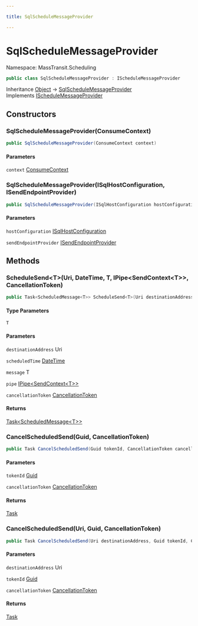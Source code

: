 ```yaml
---

title: SqlScheduleMessageProvider

---
```


# SqlScheduleMessageProvider

Namespace: MassTransit.Scheduling

```csharp
public class SqlScheduleMessageProvider : IScheduleMessageProvider
```

Inheritance [Object](https://learn.microsoft.com/en-us/dotnet/api/system.object) → [SqlScheduleMessageProvider](../masstransit-scheduling/sqlschedulemessageprovider)<br/>
Implements [IScheduleMessageProvider](../../masstransit-abstractions/masstransit/ischedulemessageprovider)

## Constructors

### **SqlScheduleMessageProvider(ConsumeContext)**

```csharp
public SqlScheduleMessageProvider(ConsumeContext context)
```

#### Parameters

`context` [ConsumeContext](../../masstransit-abstractions/masstransit/consumecontext)<br/>

### **SqlScheduleMessageProvider(ISqlHostConfiguration, ISendEndpointProvider)**

```csharp
public SqlScheduleMessageProvider(ISqlHostConfiguration hostConfiguration, ISendEndpointProvider sendEndpointProvider)
```

#### Parameters

`hostConfiguration` [ISqlHostConfiguration](../masstransit-sqltransport-configuration/isqlhostconfiguration)<br/>

`sendEndpointProvider` [ISendEndpointProvider](../../masstransit-abstractions/masstransit/isendendpointprovider)<br/>

## Methods

### **ScheduleSend\<T\>(Uri, DateTime, T, IPipe\<SendContext\<T\>\>, CancellationToken)**

```csharp
public Task<ScheduledMessage<T>> ScheduleSend<T>(Uri destinationAddress, DateTime scheduledTime, T message, IPipe<SendContext<T>> pipe, CancellationToken cancellationToken)
```

#### Type Parameters

`T`<br/>

#### Parameters

`destinationAddress` Uri<br/>

`scheduledTime` [DateTime](https://learn.microsoft.com/en-us/dotnet/api/system.datetime)<br/>

`message` T<br/>

`pipe` [IPipe\<SendContext\<T\>\>](../../masstransit-abstractions/masstransit/ipipe-1)<br/>

`cancellationToken` [CancellationToken](https://learn.microsoft.com/en-us/dotnet/api/system.threading.cancellationtoken)<br/>

#### Returns

[Task\<ScheduledMessage\<T\>\>](https://learn.microsoft.com/en-us/dotnet/api/system.threading.tasks.task-1)<br/>

### **CancelScheduledSend(Guid, CancellationToken)**

```csharp
public Task CancelScheduledSend(Guid tokenId, CancellationToken cancellationToken)
```

#### Parameters

`tokenId` [Guid](https://learn.microsoft.com/en-us/dotnet/api/system.guid)<br/>

`cancellationToken` [CancellationToken](https://learn.microsoft.com/en-us/dotnet/api/system.threading.cancellationtoken)<br/>

#### Returns

[Task](https://learn.microsoft.com/en-us/dotnet/api/system.threading.tasks.task)<br/>

### **CancelScheduledSend(Uri, Guid, CancellationToken)**

```csharp
public Task CancelScheduledSend(Uri destinationAddress, Guid tokenId, CancellationToken cancellationToken)
```

#### Parameters

`destinationAddress` Uri<br/>

`tokenId` [Guid](https://learn.microsoft.com/en-us/dotnet/api/system.guid)<br/>

`cancellationToken` [CancellationToken](https://learn.microsoft.com/en-us/dotnet/api/system.threading.cancellationtoken)<br/>

#### Returns

[Task](https://learn.microsoft.com/en-us/dotnet/api/system.threading.tasks.task)<br/>
